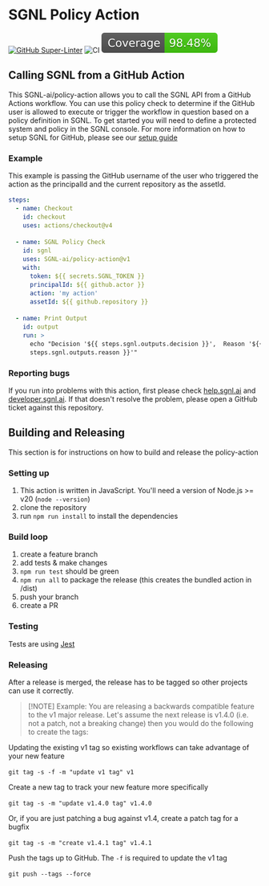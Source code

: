 # SGNL Policy Action

[![GitHub Super-Linter](https://github.com/actions/javascript-action/actions/workflows/linter.yml/badge.svg)](https://github.com/super-linter/super-linter)
![CI](https://github.com/actions/javascript-action/actions/workflows/ci.yml/badge.svg)
![Code Coverage](badges/coverage.svg)

## Calling SGNL from a GitHub Action

This SGNL-ai/policy-action allows you to call the SGNL API from a GitHub Actions
workflow. You can use this policy check to determine if the GitHub user is
allowed to execute or trigger the workflow in question based on a policy
definition in SGNL. To get started you will need to define a protected system
and policy in the SGNL console. For more information on how to setup SGNL for
GitHub, please see our
[setup guide](https://help.sgnl.ai/articles/protected-systems/protected-system-github/)

### Example

This example is passing the GitHub username of the user who triggered the action
as the principalId and the current repository as the assetId.

```yaml
steps:
  - name: Checkout
    id: checkout
    uses: actions/checkout@v4

  - name: SGNL Policy Check
    id: sgnl
    uses: SGNL-ai/policy-action@v1
    with:
      token: ${{ secrets.SGNL_TOKEN }}
      principalId: ${{ github.actor }}
      action: 'my action'
      assetId: ${{ github.repository }}

  - name: Print Output
    id: output
    run: >
      echo "Decision '${{ steps.sgnl.outputs.decision }}',  Reason '${{
      steps.sgnl.outputs.reason }}'"
```

### Reporting bugs

If you run into problems with this action, first please check
[help.sgnl.ai](https://help.sgnl.ai) and
[developer.sgnl.ai](https://developer.sgnl.ai). If that doesn't resolve the
problem, please open a GitHub ticket against this repository.

## Building and Releasing

This section is for instructions on how to build and release the policy-action

### Setting up

1. This action is written in JavaScript. You'll need a version of Node.js >= v20
   (`node --version`)
1. clone the repository
1. run `npm run install` to install the dependencies

### Build loop

1. create a feature branch
1. add tests & make changes
1. `npm run test` should be green
1. `npm run all` to package the release (this creates the bundled action in
   /dist)
1. push your branch
1. create a PR

### Testing

Tests are using [Jest](https://jestjs.io/)

### Releasing

After a release is merged, the release has to be tagged so other projects can
use it correctly.

> [!NOTE] Example: You are releasing a backwards compatible feature to the v1
> major release. Let's assume the next release is v1.4.0 (i.e. not a patch, not
> a breaking change) then you would do the following to create the tags:

Updating the existing v1 tag so existing workflows can take advantage of your
new feature

`git tag -s -f -m "update v1 tag" v1`

Create a new tag to track your new feature more specifically

`git tag -s -m "update v1.4.0 tag" v1.4.0`

Or, if you are just patching a bug against v1.4, create a patch tag for a bugfix

`git tag -s -m "create v1.4.1 tag" v1.4.1`

Push the tags up to GitHub. The `-f` is required to update the v1 tag

`git push --tags --force`

